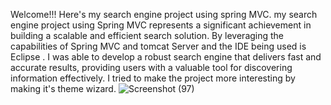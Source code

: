 Welcome!!! 
Here's my search engine project using spring MVC.  my search engine project using Spring MVC represents a significant achievement in building a scalable and efficient search solution. By leveraging the capabilities of Spring MVC and tomcat Server and the IDE being used is Eclipse .
I was able to develop a robust search engine that delivers fast and accurate results, providing users with a valuable tool for discovering information effectively.
I tried to make the project more interesting by making it's theme wizard.
![Screenshot (97)](https://github.com/PruthaKadav/Search-Engine/assets/146444754/727b6ca0-3fa5-44a7-abbb-d11f8ce18351)
